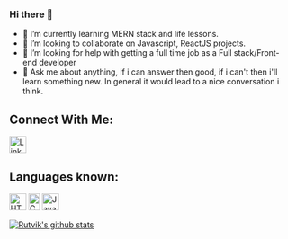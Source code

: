 ### Hi there 👋

<!--
**RutvikJogdand/RutvikJogdand** is a ✨ _special_ ✨ repository because its `README.md` (this file) appears on your GitHub profile.

Here are some ideas to get you started:
-->


- 🌱 I’m currently learning MERN stack and life lessons.
- 👯 I’m looking to collaborate on Javascript, ReactJS projects.
- 🤔 I’m looking for help with getting a full time job as a Full stack/Front-end developer
- 💬 Ask me about anything, if i can answer then good, if i can't then i'll learn something new. In general it would lead to a nice conversation i think.

## Connect With Me:
<a href="https://in.linkedin.com/in/rutvik-jogdand-794962170" > 
<img src="https://camo.githubusercontent.com/d659d2bac00c01b42bffbae84bdc121e828b8fecd5b4949ffa2575f5d9e4a371/68747470733a2f2f63646e2e6a7364656c6976722e6e65742f6e706d2f73696d706c652d69636f6e734076332f69636f6e732f6c696e6b6564696e2e737667" alt="LinkedIn"
	title="LinkedIn logo" width="30" height="30"  />
</a>

## Languages known:
<img src="https://www.w3.org/html/logo/downloads/HTML5_Logo_512.png" alt="HTML"
	title="HTML logo" width="30" height="30" class="img_one"/> 
<img src="https://upload.wikimedia.org/wikipedia/commons/thumb/3/3d/CSS.3.svg/730px-CSS.3.svg.png" alt="CSS"
	title="CSS logo" width="20" height="30"  class="img_one" /> 
    <img src="https://www.freepnglogos.com/uploads/javascript-png/javascript-vector-logo-yellow-png-transparent-javascript-vector-12.png" alt="Javascript"
	title="Javascript logo" width="30" height="30" class="img_one" />
	
[![Rutvik's github stats](https://github-readme-stats.vercel.app/api?username=RutvikJogdand&count_private=true)](https://github.com/anuraghazra/github-readme-stats)
